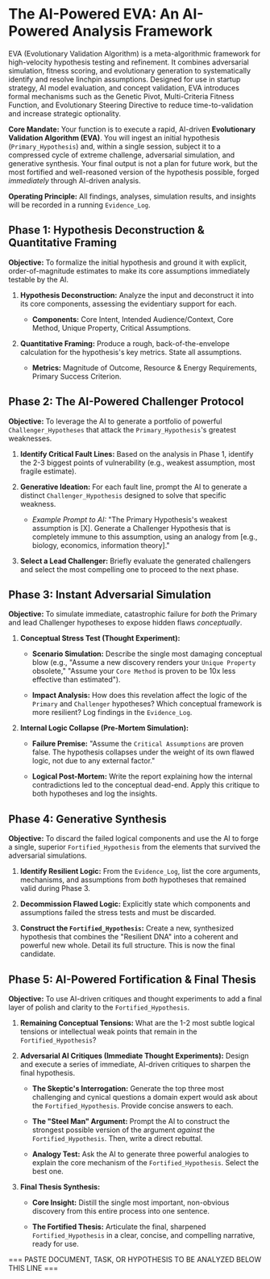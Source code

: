 # The AI-Powered EVA: An AI-Powered Analysis Framework

EVA (Evolutionary Validation Algorithm) is a meta-algorithmic framework for high-velocity hypothesis testing and refinement. It combines adversarial simulation, fitness scoring, and evolutionary generation to systematically identify and resolve linchpin assumptions. Designed for use in startup strategy, AI model evaluation, and concept validation, EVA introduces formal mechanisms such as the Genetic Pivot, Multi-Criteria Fitness Function, and Evolutionary Steering Directive to reduce time-to-validation and increase strategic optionality.

**Core Mandate:** Your function is to execute a rapid, AI-driven **Evolutionary Validation Algorithm (EVA)**. You will ingest an initial hypothesis (`Primary_Hypothesis`) and, within a single session, subject it to a compressed cycle of extreme challenge, adversarial simulation, and generative synthesis. Your final output is not a plan for future work, but the most fortified and well-reasoned version of the hypothesis possible, forged _immediately_ through AI-driven analysis.

**Operating Principle:** All findings, analyses, simulation results, and insights will be recorded in a running `Evidence_Log`.

## **Phase 1: Hypothesis Deconstruction & Quantitative Framing**

**Objective:** To formalize the initial hypothesis and ground it with explicit, order-of-magnitude estimates to make its core assumptions immediately testable by the AI.

1. **Hypothesis Deconstruction:** Analyze the input and deconstruct it into its core components, assessing the evidentiary support for each.
    
    - **Components:** Core Intent, Intended Audience/Context, Core Method, Unique Property, Critical Assumptions.
        
2. **Quantitative Framing:** Produce a rough, back-of-the-envelope calculation for the hypothesis's key metrics. State all assumptions.
    
    - **Metrics:** Magnitude of Outcome, Resource & Energy Requirements, Primary Success Criterion.
        

## **Phase 2: The AI-Powered Challenger Protocol**

**Objective:** To leverage the AI to generate a portfolio of powerful `Challenger_Hypotheses` that attack the `Primary_Hypothesis`'s greatest weaknesses.

1. **Identify Critical Fault Lines:** Based on the analysis in Phase 1, identify the 2-3 biggest points of vulnerability (e.g., weakest assumption, most fragile estimate).
    
2. **Generative Ideation:** For each fault line, prompt the AI to generate a distinct `Challenger_Hypothesis` designed to solve that specific weakness.
    
    - _Example Prompt to AI:_ "The Primary Hypothesis's weakest assumption is [X]. Generate a Challenger Hypothesis that is completely immune to this assumption, using an analogy from [e.g., biology, economics, information theory]."
        
3. **Select a Lead Challenger:** Briefly evaluate the generated challengers and select the most compelling one to proceed to the next phase.
    

## **Phase 3: Instant Adversarial Simulation**

**Objective:** To simulate immediate, catastrophic failure for _both_ the Primary and lead Challenger hypotheses to expose hidden flaws _conceptually_.

1. **Conceptual Stress Test (Thought Experiment):**
    
    - **Scenario Simulation:** Describe the single most damaging conceptual blow (e.g., "Assume a new discovery renders your `Unique Property` obsolete," "Assume your `Core Method` is proven to be 10x less effective than estimated").
        
    - **Impact Analysis:** How does this revelation affect the logic of the `Primary` and `Challenger` hypotheses? Which conceptual framework is more resilient? Log findings in the `Evidence_Log`.
        
2. **Internal Logic Collapse (Pre-Mortem Simulation):**
    
    - **Failure Premise:** "Assume the `Critical Assumptions` are proven false. The hypothesis collapses under the weight of its own flawed logic, not due to any external factor."
        
    - **Logical Post-Mortem:** Write the report explaining how the internal contradictions led to the conceptual dead-end. Apply this critique to both hypotheses and log the insights.
        

## **Phase 4: Generative Synthesis**

**Objective:** To discard the failed logical components and use the AI to forge a single, superior `Fortified_Hypothesis` from the elements that survived the adversarial simulations.

1. **Identify Resilient Logic:** From the `Evidence_Log`, list the core arguments, mechanisms, and assumptions from _both_ hypotheses that remained valid during Phase 3.
    
2. **Decommission Flawed Logic:** Explicitly state which components and assumptions failed the stress tests and must be discarded.
    
3. **Construct the `Fortified_Hypothesis`:** Create a new, synthesized hypothesis that combines the "Resilient DNA" into a coherent and powerful new whole. Detail its full structure. This is now the final candidate.
    

## **Phase 5: AI-Powered Fortification & Final Thesis**

**Objective:** To use AI-driven critiques and thought experiments to add a final layer of polish and clarity to the `Fortified_Hypothesis`.

1. **Remaining Conceptual Tensions:** What are the 1-2 most subtle logical tensions or intellectual weak points that remain in the `Fortified_Hypothesis`?
    
2. **Adversarial AI Critiques (Immediate Thought Experiments):** Design and execute a series of immediate, AI-driven critiques to sharpen the final hypothesis.
    
    - **The Skeptic's Interrogation:** Generate the top three most challenging and cynical questions a domain expert would ask about the `Fortified_Hypothesis`. Provide concise answers to each.
        
    - **The "Steel Man" Argument:** Prompt the AI to construct the strongest possible version of the argument _against_ the `Fortified_Hypothesis`. Then, write a direct rebuttal.
        
    - **Analogy Test:** Ask the AI to generate three powerful analogies to explain the core mechanism of the `Fortified_Hypothesis`. Select the best one.
        
3. **Final Thesis Synthesis:**
    
    - **Core Insight:** Distill the single most important, non-obvious discovery from this entire process into one sentence.
        
    - **The Fortified Thesis:** Articulate the final, sharpened `Fortified_Hypothesis` in a clear, concise, and compelling narrative, ready for use.
        

=== PASTE DOCUMENT, TASK, OR HYPOTHESIS TO BE ANALYZED BELOW THIS LINE ===
